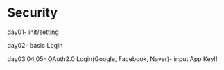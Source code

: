 # Security

day01- init/setting

day02- basic Login

day03,04,05- OAuth2.0 Login(Google, Facebook, Naver)- input App Key!!
